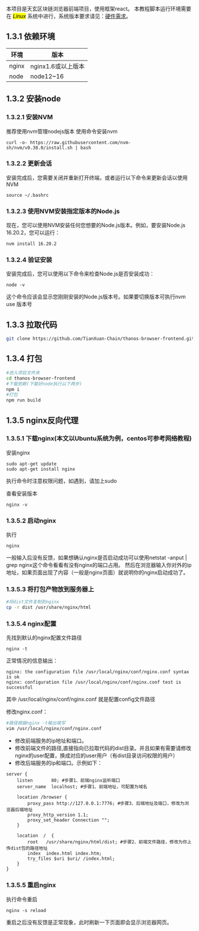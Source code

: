 本项目是天玄区块链浏览器前端项目，使用框架react。
本教程脚本运行环境需要在 <mark>*Linux*</mark> 系统中进行，系统版本要求请见：[硬件需求](../../quick-start/depoly-tianxaun-chain/hardware-requirement.md)。

## 1.3.1 依赖环境

| 环境 | 版本|
| --- | --- |
| nginx |nginx1.6或以上版本  |
| node |node12~16  |

## 1.3.2 安装node
### 1.3.2.1 安装NVM
推荐使用nvm管理nodejs版本
使用命令安装nvm

```
curl -o- https://raw.githubusercontent.com/nvm-sh/nvm/v0.38.0/install.sh | bash
```

### 1.3.2.2 更新会话
安装完成后，您需要关闭并重新打开终端，或者运行以下命令来更新会话以使用NVM
```
source ~/.bashrc
```
### 1.3.2.3 使用NVM安装指定版本的Node.js
现在，您可以使用NVM安装任何您想要的Node.js版本。例如，要安装Node.js 16.20.2，您可以运行：
```
nvm install 16.20.2
```
### 1.3.2.4 验证安装
安装完成后，您可以使用以下命令来检查Node.js是否安装成功：
```
node -v
```
这个命令应该会显示您刚刚安装的Node.js版本号。如果要切换版本可执行nvm use 版本号

## 1.3.3 拉取代码

```sh
git clone https://github.com/TianXuan-Chain/thanos-browser-frontend.git
```

## 1.3.4 打包

```sh
#进入项目文件夹
cd thanos-browser-frontend
#下载依赖(下载好node执行以下两步)
npm i
#打包
npm run build
```

## 1.3.5 nginx反向代理
### 1.3.5.1 下载nginx(本文以Ubuntu系统为例，centos可参考网络教程)

安装nginx

```
sudo apt-get update
sudo apt-get install nginx
```

执行命令时注意权限问题，如遇到，请加上sudo

查看安装版本

```
nginx -v
```

### 1.3.5.2 启动nginx

执行
```
nginx
```
一般输入后没有反馈，如果想确认nginx是否启动成功可以使用netstat -anput | grep nginx这个命令看看有没有nginx的端口占用。
然后在浏览器输入你对外的ip地址，如果页面出现了内容（一般是nginx页面）就说明你的nginx启动成功了。

### 1.3.5.3 将打包产物放到服务器上

```sh
#将dist文件复制到nginx
cp -r dist /usr/share/nginx/html
```
### 1.3.5.4 nginx配置

先找到默认的nginx配置文件路径
```
nginx -t
```
正常情况的信息输出：

```
nginx: the configuration file /usr/local/nginx/conf/nginx.conf syntax is ok
nginx: configuration file /usr/local/nginx/conf/nginx.conf test is successful
```
其中 /usr/local/nginx/conf/nginx.conf 就是配置config文件路径

修改nginx.conf：

```sh
#路径根据nginx -t输出填写
vim /usr/local/nginx/conf/nginx.conf
```

* 修改前端服务的ip地址和端口。
* 修改前端文件的路径,直接指向已拉取代码的dist目录。并且如果有需要请修改nginx的user配置，换成对应的user用户（有dist目录访问权限的用户）
* 修改后端服务的ip和端口。示例如下：

```
server {
    listen       80; #步骤1、前端nginx监听端口
    server_name  localhost; #步骤1、前端地址，可配置为域名
    
    location /browser {
        proxy_pass http://127.0.0.1:7776; #步骤3、后端地址及端口，修改为浏览器后端地址
        proxy_http_version 1.1;
        proxy_set_header Connection "";
    }

    location  /  {
        root   /usr/share/nginx/html/dist; #步骤2、前端文件路径，修改为你上传dist包的路径地址
        index  index.html index.htm;
        try_files $uri $uri/ /index.html;    
    }
}
```
### 1.3.5.5 重启nginx

执行命令重启

```
nginx -s reload
```

重启之后没有反馈是正常现象，此时刷新一下页面即会显示浏览器网页。

